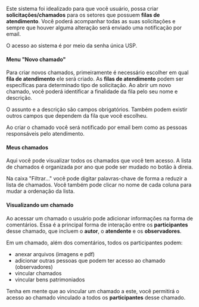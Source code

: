 Este sistema foi idealizado para que você usuário, possa criar **solicitações/chamados** para os setores que possuem **filas de atendimento**. Você poderá acompanhar todas as suas solicitações e sempre que houver alguma alteração será enviado uma notificação por email.

O acesso ao sistema é por meio da senha única USP.

#### Menu "Novo chamado"

Para criar novos chamados, primeiramente é necessário escolher em qual **fila de atendimento** ele será criado. As **filas de atendimento** podem ser específicas para determinado tipo de solicitação. Ao abrir um novo chamado, você poderá identificar a finalidade da fila pelo seu nome e descrição.

O assunto e a descrição são campos obrigatórios. Também podem existir outros campos que dependem da fila que você escolheu.

Ao criar o chamado você será notificado por email bem como as pessoas responsáveis pelo atendimento.

#### Meus chamados

Aqui você pode visualizar todos os chamados que você tem acesso. A lista de chamados é organizada por ano que pode ser mudado no botão à direia. 

Na caixa "Filtrar..." você pode digitar palavras-chave de forma a reduzir a lista de chamados. Você também pode clicar no nome de cada coluna para mudar a ordenação da lista.

#### Visualizando um chamado

Ao acessar um chamado o usuário pode adicionar informações na forma de comentários. Essa é a principal forma de interação entre os **participantes** desse chamado, que incluem o **autor**, o **atendente** e os **observadores**.

Em um chamado, além dos comentários, todos os participantes podem:

- anexar arquivos (imagens e pdf)
- adicionar outras pessoas que podem ter acesso ao chamado (observadores)
- vincular chamados
- vincular bens patrimoniados

Tenha em mente que ao vincular um chamado a este, você permitirá o acesso ao chamado vinculado a todos os **participantes** desse chamado.
